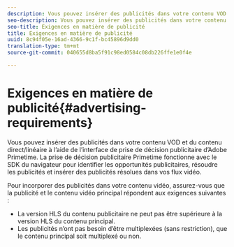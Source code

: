 ```yaml
---
description: Vous pouvez insérer des publicités dans votre contenu VOD et du contenu direct/linéaire à l’aide de l’interface de prise de décision publicitaire d’Adobe Primetime. La prise de décision publicitaire Primetime fonctionne avec le SDK du navigateur pour identifier les opportunités publicitaires, résoudre les publicités et insérer des publicités résolues dans vos flux vidéo.
seo-description: Vous pouvez insérer des publicités dans votre contenu VOD et du contenu direct/linéaire à l’aide de l’interface de prise de décision publicitaire d’Adobe Primetime. La prise de décision publicitaire Primetime fonctionne avec le SDK du navigateur pour identifier les opportunités publicitaires, résoudre les publicités et insérer des publicités résolues dans vos flux vidéo.
seo-title: Exigences en matière de publicité
title: Exigences en matière de publicité
uuid: 8c94f05e-16ad-4366-9c1f-bc45896d9dd0
translation-type: tm+mt
source-git-commit: 040655d8ba5f91c98ed0584c08db226ffe1e0f4e

---
```



# Exigences en matière de publicité{#advertising-requirements}

Vous pouvez insérer des publicités dans votre contenu VOD et du contenu direct/linéaire à l’aide de l’interface de prise de décision publicitaire d’Adobe Primetime. La prise de décision publicitaire Primetime fonctionne avec le SDK du navigateur pour identifier les opportunités publicitaires, résoudre les publicités et insérer des publicités résolues dans vos flux vidéo.

Pour incorporer des publicités dans votre contenu vidéo, assurez-vous que la publicité et le contenu vidéo principal répondent aux exigences suivantes :

* La version HLS du contenu publicitaire ne peut pas être supérieure à la version HLS du contenu principal.
* Les publicités n’ont pas besoin d’être multiplexées (sans restriction), que le contenu principal soit multiplexé ou non.

